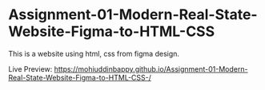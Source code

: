 # Assignment-01-Modern-Real-State-Website-Figma-to-HTML-CSS
This is a website using html, css from figma design.

Live Preview: https://mohiuddinbappy.github.io/Assignment-01-Modern-Real-State-Website-Figma-to-HTML-CSS-/
